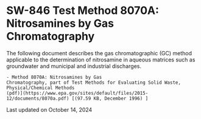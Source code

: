 
# SW-846 Test Method 8070A: Nitrosamines by Gas Chromatography  


The following document describes the gas chromatographic (GC) method
applicable to the determination of nitrosamine in aqueous matrices such
as groundwater and municipal and industrial discharges.

    - Method 8070A: Nitrosamines by Gas
    Chromatography, part of Test Methods for Evaluating Solid Waste,
    Physical/Chemical Methods
    (pdf)](https://www.epa.gov/sites/default/files/2015-12/documents/8070a.pdf) [(97.59 KB, December 1996) ] 

Last updated on October 14, 2024


